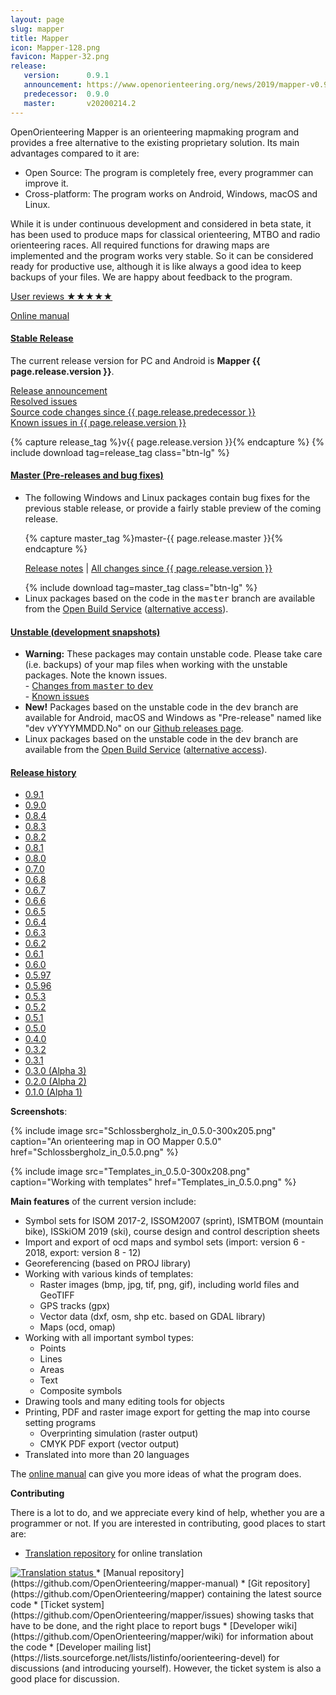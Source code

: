 ```yaml
---
layout: page
slug: mapper
title: Mapper
icon: Mapper-128.png
favicon: Mapper-32.png
release:
   version:      0.9.1
   announcement: https://www.openorienteering.org/news/2019/mapper-v0.9.1-released
   predecessor:  0.9.0
   master:       v20200214.2
---
```


OpenOrienteering Mapper is an orienteering mapmaking program and provides a free alternative to the existing proprietary solution. Its main advantages compared to it are:
	
  * Open Source: The program is completely free, every programmer can improve it.
  * Cross-platform: The program works on Android, Windows, macOS and Linux.

While it is under continuous development and considered in beta state, it has been used to produce maps for classical orienteering, MTBO and radio orienteering races. All required functions for drawing maps are implemented and the program works very stable. So it can be considered ready for productive use, although it is like always a good idea to keep backups of your files. We are happy about feedback to the program.

[User reviews &#9733;&#9733;&#9733;&#9733;&#9733;](user-reviews.html)

[Online manual](https://www.openorienteering.org/mapper-manual/)

<div class="panel-group" id="release-selection" role="tablist" aria-multiselectable="true">
  <div class="panel panel-info">
    <div class="panel-heading" role="tab" id="heading-stable-release">
      <h4 class="panel-title">
        <a role="button" data-toggle="collapse" data-parent="#release-selection" href="#collapse-stable-release" aria-expanded="true" aria-controls="collapse-stable-release">
          Stable Release
        </a>
      </h4>
    </div>
    <div id="collapse-stable-release" class="panel-collapse collapse in" role="tabpanel" aria-labelledby="heading-stable-release">
      <div class="panel-body">
        <p>The current release version for PC and Android is <b>Mapper {{ page.release.version }}</b>.</p>
        <p><a href="{{ page.release.announcement }}">Release announcement</a>
        <br/><a href="https://github.com/OpenOrienteering/mapper/issues?q=milestone:v{{ page.release.version }}+is:closed">Resolved issues</a>
        <br/><a href="https://github.com/OpenOrienteering/mapper/compare/v{{ page.release.predecessor }}...v{{ page.release.version }}">Source code changes since {{ page.release.predecessor }}</a>
        <br/><a href="https://github.com/OpenOrienteering/mapper/issues?q=label:%22known%20issues%20v{{ page.release.version }}%22">Known issues in {{ page.release.version }}</a></p>
        {% capture release_tag %}v{{ page.release.version }}{% endcapture %}
        {% include download tag=release_tag class="btn-lg" %}
      </div>
    </div>
  </div>
  <div class="panel panel-default">
    <div class="panel-heading" role="tab" id="heading-master-release">
      <h4 class="panel-title">
        <a class="collapsed" role="button" data-toggle="collapse" data-parent="#release-selection" href="#collapse-master-release" aria-expanded="false" aria-controls="collapse-master-release">
          Master (Pre-releases and bug fixes)
        </a>
      </h4>
    </div>
    <div id="collapse-master-release" class="panel-collapse collapse panel" role="tabpanel" aria-labelledby="heading-master-release">
      <ul class="list-group">
        <li class="list-group-item">
        <p>The following Windows and Linux packages contain bug fixes for the previous stable release, or provide a fairly stable preview of the coming release.</p>
        {% capture master_tag %}master-{{ page.release.master }}{% endcapture %}
        <p><a href="https://github.com/OpenOrienteering/mapper/releases/tag/{{ master_tag }}">Release notes</a> |
           <a href="https://github.com/OpenOrienteering/mapper/compare/v{{ page.release.version }}...{{ master_tag }}">All changes since {{ page.release.version }}</a></p>
        {% include download tag=master_tag class="btn-lg" %}
        </li>
        <li class="list-group-item">
          Linux packages based on the code in the <tt>master</tt> branch are available from the 
          <a href="https://software.opensuse.org/download.html?project=home%3Adg0yt&package=openorienteering-mapper-master">Open Build Service</a>
          (<a href="https://download.opensuse.org/repositories/home:/dg0yt/">alternative access</a>).
        </li>
      </ul>
    </div>
  </div>
  <div class="panel panel-danger">
    <div class="panel-heading" role="tab" id="heading-unstable-release">
      <h4 class="panel-title">
        <a class="collapsed" role="button" data-toggle="collapse" data-parent="#release-selection" href="#collapse-unstable-release" aria-expanded="false" aria-controls="collapse-unstable-release">
          Unstable (development snapshots)
        </a>
      </h4>
    </div>
    <div id="collapse-unstable-release" class="panel-collapse collapse panel" role="tabpanel" aria-labelledby="heading-unstable-release">
      <ul class="list-group">
        <li class="list-group-item">
        <b>Warning:</b> These packages may contain unstable code. Please take care (i.e. backups) of your map files when working with the unstable packages. Note the known issues.<br />
        - <a href="https://github.com/OpenOrienteering/mapper/compare/master...dev">Changes from <tt>master</tt> to <tt>dev</tt></a><br />
        - <a href="https://github.com/OpenOrienteering/mapper/issues?q=is:open%20label:%22known%20issues%20unstable%22">Known issues</a>
        </li>
        <li class="list-group-item">
        <b>New!</b> Packages based on the unstable code in the <tt>dev</tt> branch are available for Android, macOS and Windows as "Pre-release" named like "dev vYYYYMMDD.No" on our <a href="https://github.com/OpenOrienteering/mapper/releases">Github releases page</a>.
        </li>
        <li class="list-group-item">
          Linux packages based on the unstable code in the <tt>dev</tt> branch are available from the 
          <a href="https://software.opensuse.org/download.html?project=home%3Adg0yt&package=openorienteering-mapper-unstable">Open Build Service</a>
          (<a href="https://download.opensuse.org/repositories/home:/dg0yt/">alternative access</a>).
        </li>
      </ul>
    </div>
  </div>
  <div class="panel panel-default">
    <div class="panel-heading" role="tab" id="heading-release-history">
      <h4 class="panel-title">
        <a class="collapsed" role="button" data-toggle="collapse" data-parent="#release-selection" href="#collapse-release-history" aria-expanded="false" aria-controls="collapse-release-history">
          Release history
        </a>
      </h4>
    </div>
    <div id="collapse-release-history" class="panel-collapse collapse panel" role="tabpanel" aria-labelledby="heading-release-history">
      <ul class="list-group">
        <li class="list-group-item"><a href="https://github.com/OpenOrienteering/mapper/releases/tag/v0.9.1">0.9.1</a></li>
        <li class="list-group-item"><a href="https://github.com/OpenOrienteering/mapper/releases/tag/v0.9.0">0.9.0</a></li>
        <li class="list-group-item"><a href="https://github.com/OpenOrienteering/mapper/releases/tag/v0.8.4">0.8.4</a></li>
        <li class="list-group-item"><a href="https://github.com/OpenOrienteering/mapper/releases/tag/v0.8.3">0.8.3</a></li>
        <li class="list-group-item"><a href="https://github.com/OpenOrienteering/mapper/releases/tag/v0.8.2">0.8.2</a></li>
        <li class="list-group-item"><a href="https://github.com/OpenOrienteering/mapper/releases/tag/v0.8.1">0.8.1</a></li>
        <li class="list-group-item"><a href="https://github.com/OpenOrienteering/mapper/releases/tag/v0.8.0">0.8.0</a></li>
        <li class="list-group-item"><a href="https://github.com/OpenOrienteering/mapper/releases/tag/v0.7.0">0.7.0</a></li>
        <li class="list-group-item"><a href="https://github.com/OpenOrienteering/mapper/releases/tag/v0.6.8">0.6.8</a></li>
        <li class="list-group-item"><a href="https://github.com/OpenOrienteering/mapper/releases/tag/v0.6.7">0.6.7</a></li>
        <li class="list-group-item"><a href="https://github.com/OpenOrienteering/mapper/releases/tag/v0.6.6">0.6.6</a></li>
        <li class="list-group-item"><a href="https://github.com/OpenOrienteering/mapper/releases/tag/v0.6.5">0.6.5</a></li>
        <li class="list-group-item"><a href="https://github.com/OpenOrienteering/mapper/releases/tag/v0.6.4">0.6.4</a></li>
        <li class="list-group-item"><a href="https://github.com/OpenOrienteering/mapper/releases/tag/v0.6.3">0.6.3</a></li>
        <li class="list-group-item"><a href="https://github.com/OpenOrienteering/mapper/releases/tag/v0.6.2">0.6.2</a></li>
        <li class="list-group-item"><a href="https://github.com/OpenOrienteering/mapper/releases/tag/v0.6.1">0.6.1</a></li>
        <li class="list-group-item"><a href="https://github.com/OpenOrienteering/mapper/releases/tag/v0.6.0">0.6.0</a></li>
        <li class="list-group-item"><a href="https://github.com/OpenOrienteering/mapper/releases/tag/v0.5.97">0.5.97</a></li>
        <li class="list-group-item"><a href="/news/2014/mapper-0-6-0-beta-release">0.5.96</a></li>
        <li class="list-group-item"><a href="/news/2013/mapper-0-5-3-release-candidate-available">0.5.3</a></li>
        <li class="list-group-item"><a href="/news/2013/ocd-import-up-to-version-11-openorienteering-mapper-release-0-5-2">0.5.2</a></li>
        <li class="list-group-item"><a href="/news/2013/openorienteering-mapper-polished-released-0-5-1">0.5.1</a></li>
        <li class="list-group-item"><a href="/news/2013/the-next-step-openorienteering-mapper-0-5-0">0.5.0</a></li>
        <li class="list-group-item"><a href="/news/2012/openorienteering-mapper-0-4-provides-a-wealth-of-new-features">0.4.0</a></li>
        <li class="list-group-item"><a href="/news/2012/new-openorienteering-mapper-release-for-mac-os-x">0.3.2</a></li>
        <li class="list-group-item"><a href="/news/2012/openorienteering-mapper-alpha-release-0-3-1">0.3.1</a></li>
        <li class="list-group-item"><a href="/news/2012/third-alpha-version-of-openorienteering-mapper">0.3.0 (Alpha 3)</a></li>
        <li class="list-group-item"><a href="/news/2012/second-alpha-version-of-openorienteering-mapper">0.2.0 (Alpha 2)</a></li>
        <li class="list-group-item"><a href="/news/2012/first-alpha-release-of-openorienteering-mapper">0.1.0 (Alpha 1)</a></li>
      </ul>
    </div>
  </div>
</div>


**Screenshots**:

{% include image src="Schlossbergholz_in_0.5.0-300x205.png" caption="An orienteering map in OO Mapper 0.5.0" href="Schlossbergholz_in_0.5.0.png" %}

{% include image src="Templates_in_0.5.0-300x208.png" caption="Working with templates" href="Templates_in_0.5.0.png" %}


**Main features** of the current version include:
	
  * Symbol sets for ISOM 2017-2, ISSOM2007 (sprint), ISMTBOM (mountain bike), ISSkiOM 2019 (ski),
    course design and control description sheets
  * Import and export of ocd maps and symbol sets (import: version 6 - 2018, export: version 8 - 12)
  * Georeferencing (based on PROJ library)
  * Working with various kinds of templates:
    * Raster images (bmp, jpg, tif, png, gif), including world files and GeoTIFF
    * GPS tracks (gpx)
    * Vector data (dxf, osm, shp etc. based on GDAL library)
    * Maps (ocd, omap)
  * Working with all important symbol types:
    * Points
    * Lines
    * Areas
    * Text
    * Composite symbols
  * Drawing tools and many editing tools for objects
  * Printing, PDF and raster image export for getting the map into course setting programs
    * Overprinting simulation (raster output)
    * CMYK PDF export (vector output)
  * Translated into more than 20 languages

The [online manual](https://www.openorienteering.org/mapper-manual/) can give you more ideas of what the program does.


**Contributing**

There is a lot to do, and we appreciate every kind of help, whether you are a programmer or not. If you are interested in contributing, good places to start are:

  * [Translation repository](https://hosted.weblate.org/engage/openorienteering/) for online translation<br/>
    <a href="https://hosted.weblate.org/engage/openorienteering/?utm_source=widget">
<img src="https://hosted.weblate.org/widgets/openorienteering/-/287x66-grey.png" alt="Translation status" />
</a>
  * [Manual repository](https://github.com/OpenOrienteering/mapper-manual)
  * [Git repository](https://github.com/OpenOrienteering/mapper) containing the latest source code
  * [Ticket system](https://github.com/OpenOrienteering/mapper/issues) showing tasks that have to be done, and the right place to report bugs
  * [Developer wiki](https://github.com/OpenOrienteering/mapper/wiki) for information about the code
  * [Developer mailing list](https://lists.sourceforge.net/lists/listinfo/oorienteering-devel) for discussions (and introducing yourself). However, the ticket system is also a good place for discussion.

